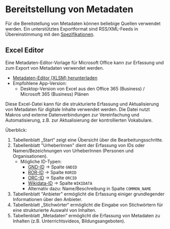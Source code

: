 # Bereitstellung von Metadaten
Für die Bereitstellung von Metadaten können beliebige Quellen verwendet werden.
Ein unterstütztes Exportformat sind RSS/XML-Feeds in Übereinstimmung mit den [Spezifikationen](../README.md).

## Excel Editor
Eine Metadaten-Editor-Vorlage für Microsoft Office kann zur Erfassung und zum Export von Metadaten verwendet werden.

- [Metadaten-Editor (XLSM) herunterladen](Metadaten-Editor.xlsm)
- Empfohlene App-Version: 
    - Desktop-Version von Excel aus den Office 365 (Business) / Microsoft 365 (Business) Plänen

Diese Excel-Datei kann für die strukturierte Erfassung und Aktualisierung von Metadaten für digitale Inhalte verwendet werden.
Die Datei nutzt Makros und externe Datenverbindungen zur Vereinfachung und Automatisierung, z.B. zur Aktualisierung der kontrollierten Vokabulare.

Überblick:
1. Tabellenblatt „Start“ zeigt eine Übersicht über die Bearbeitungsschritte.
2. Tabellenblatt "UrheberInnen" dient der Erfassung von IDs oder Namen/Bezeichnungen von UrheberInnen (Personen und Organisationen).
    * Mögliche ID-Typen:
        * [GND-ID](https://d-nb.info/gnd) → Spalte `GNDID`
        * [ROR-ID](https://ror.org) → Spalte `RORID`
        * [ORC-ID](https://orcid.org) → Spalte `ORCID`
        * [Wikidata-ID](https://wikidata.org) → Spalte `WIKIDATA`
        * Alternativ dazu: Name/Beschreibung in Spalte `COMMON_NAME`
3. Tabellenblatt "Anbieter" ermöglicht die Erfassung einiger grundlegender Informationen über den Anbieter.
4. Tabellenblatt „Stichwörter“ ermöglicht die Eingabe von Stichwörtern für eine strukturierte Auswahl von Inhalten.
5. Tabellenblatt „Metadaten“ ermöglicht die Erfassung von Metadaten zu Inhalten (z.B. Unterrichtsvideos, Bildungsangeboten).

